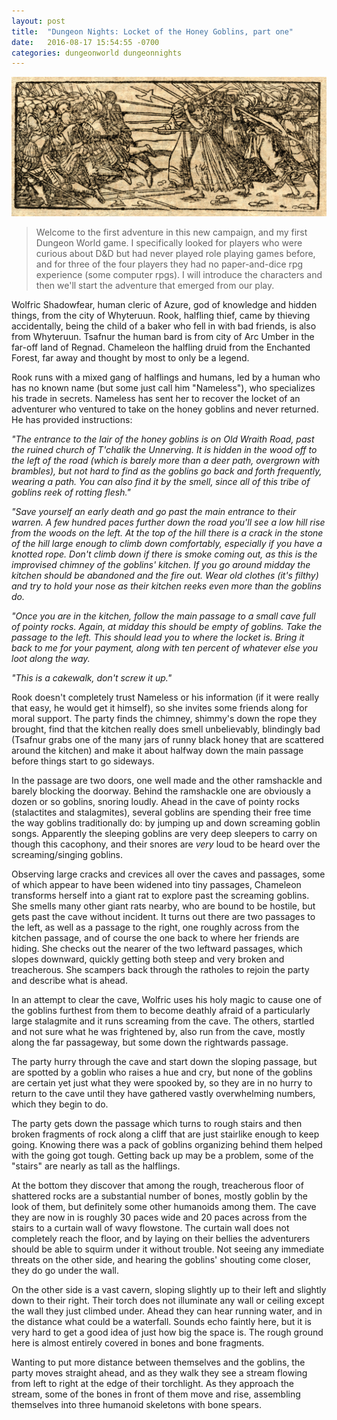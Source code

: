 ```yaml
---
layout: post
title:  "Dungeon Nights: Locket of the Honey Goblins, part one"
date:   2016-08-17 15:54:55 -0700
categories: dungeonworld dungeonnights
---
```

![Battle Image](/images/MunsterBattle.jpg) 

> Welcome to the first adventure in this new campaign, and my first Dungeon World
> game. I specifically looked for players who were curious about D&D but had never
> played role playing games before, and for three of the four players they had
> no paper-and-dice rpg experience (some computer rpgs). I will introduce the
> characters and then we'll start the adventure that emerged from our play.

Wolfric Shadowfear, human cleric of Azure, god of knowledge and hidden things, from
the city of Whyteruun. Rook, halfling thief, came by thieving accidentally, being
the child of a baker who fell in with bad friends, is also from Whyteruun. Tsafnur
the human bard is from city of Arc Umber in the far-off land of Regnad. Chameleon
the halfling druid from the Enchanted Forest, far away and thought by most to only
be a legend.

Rook runs with a mixed gang of halflings and humans, led by a human who has no
known name (but some just call him "Nameless"), who specializes his trade in secrets.
Nameless has sent her to recover the locket of an adventurer who ventured to take
on the honey goblins and never returned. He has provided instructions:

*"The entrance to the lair of the honey goblins is on Old Wraith Road, past the
ruined church of T'chalik the Unnerving. It is hidden in the wood off to the left
of the road (which is barely more than a deer path, overgrown with brambles), but
not hard to find as the goblins go back and forth frequently, wearing a path. You
can also find it by the smell, since all of this tribe of goblins reek of rotting
flesh."*

*"Save yourself an early death and go past the main entrance to their warren. A
few hundred paces further down the road you'll see a low hill rise from the woods
on the left. At the top of the hill there is a crack in the stone of the hill large
enough to climb down comfortably, especially if you have a knotted rope. Don't climb
down if there is smoke coming out, as this is the improvised chimney of the goblins'
kitchen. If you go around midday the kitchen should be abandoned and the fire out.
Wear old clothes (it's filthy) and try to hold your nose as their kitchen reeks
even more than the goblins do.*

*"Once you are in the kitchen, follow the main passage to a small cave full of
pointy rocks. Again, at midday this should be empty of goblins. Take the passage
to the left. This should lead you to where the locket is. Bring it back to me
for your payment, along with ten percent of whatever else you loot along the way.*

*"This is a cakewalk, don't screw it up."*

Rook doesn't completely trust Nameless or his information (if it were really that
easy, he would get it himself), so she invites some friends along for moral
support. The party finds the chimney, shimmy's down the rope they brought, find
that the kitchen really does smell unbelievably, blindingly bad (Tsafnur grabs
one of the many jars of runny black honey that are scattered around the kitchen)
and make it about halfway down the main passage before things start to go sideways.

In the passage are two doors, one well made and the other ramshackle and barely
blocking the doorway. Behind the ramshackle one are obviously a dozen or so
goblins, snoring loudly. Ahead in the cave of pointy rocks (stalactites and
stalagmites), several goblins are spending their free time the way goblins
traditionally do: by jumping up and down screaming goblin songs. Apparently the
sleeping goblins are very deep sleepers to carry on though this cacophony, and
their snores are *very* loud to be heard over the screaming/singing goblins.

Observing large cracks and crevices all over the caves and passages, some of which
appear to have been widened into tiny passages, Chameleon transforms herself into
a giant rat to explore past the screaming goblins. She smells many other giant
rats nearby, who are bound to be hostile, but gets past the cave without incident.
It turns out there are two passages to the left, as well as a passage to the right,
one roughly across from the kitchen passage, and of course the one back to where her
friends are hiding. She checks out the nearer of the two leftward passages, which
slopes downward, quickly getting both steep and very broken and treacherous. She
scampers back through the ratholes to rejoin the party and describe what is ahead.

In an attempt to clear the cave, Wolfric uses his holy magic to cause one of the
goblins furthest from them to become deathly afraid of a particularly large
stalagmite and it runs screaming from the cave. The others, startled and not sure
what he was frightened by, also run from the cave, mostly along the far passageway,
but some down the rightwards passage.

The party hurry through the cave and start down the sloping passage, but are spotted
by a goblin who raises a hue and cry, but none of the goblins are certain yet
just what they were spooked by, so they are in no hurry to return to the cave
until they have gathered vastly overwhelming numbers, which they begin to do.

The party gets down the passage which turns to rough stairs and then broken
fragments of rock along a cliff that are just stairlike enough to keep going.
Knowing there was a pack of goblins organizing behind them helped with the going
got tough. Getting back up may be a problem, some of the "stairs" are nearly as
tall as the halflings.

At the bottom they discover that among the rough, treacherous floor of shattered
rocks are a substantial number of bones, mostly goblin by the look of them, but
definitely some other humanoids among them. The cave they are now in is roughly
30 paces wide and 20 paces across from the stairs to a curtain wall of wavy
flowstone. The curtain wall does not completely reach the floor, and by laying
on their bellies the adventurers should be able to squirm under it without trouble.
Not seeing any immediate threats on the other side, and hearing the goblins'
shouting come closer, they do go under the wall.

On the other side is a vast cavern, sloping slightly up to their left and
slightly down to their right. Their torch does not illuminate any wall
or ceiling except the wall they just climbed under. Ahead they can hear
running water, and in the distance what could be a waterfall. Sounds echo
faintly here, but it is very hard to get a good idea of just how big the
space is. The rough ground here is almost entirely covered in bones and bone
fragments.

Wanting to put more distance between themselves and the goblins, the party
moves straight ahead, and as they walk they see a stream flowing from left to
right at the edge of their torchlight. As they approach the stream, some of the
bones in front of them move and rise, assembling themselves into three humanoid
skeletons with bone spears.
